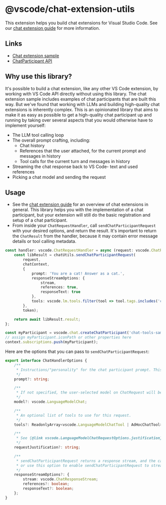 # @vscode/chat-extension-utils

This extension helps you build chat extensions for Visual Studio Code. See our [chat extension guide](https://code.visualstudio.com/api/extension-guides/chat) for more information.

## Links

- [Chat extension sample](https://github.com/microsoft/vscode-extension-samples/tree/main/chat-sample)
- [ChatParticipant API](https://code.visualstudio.com/api/references/vscode-api#chat)

## Why use this library?

It's possible to build a chat extension, like any other VS Code extension, by working with VS Code API directly without using this library. The chat extension sample includes examples of chat participants that are built this way. But we've found that working with LLMs and building high-quality chat extensions is inherently complex. This is an opinionated library that aims to make it as easy as possible to get a high-quality chat participant up and running by taking over several aspects that you would otherwise have to implement yourself:

- The LLM tool calling loop
- The overall prompt crafting, including:
    - Chat history
    - References that the user attached, for the current prompt and messages in history
    - Tool calls for the current turn and messages in history
- Streaming the chat response back to VS Code- text and used references
- Picking a chat model and sending the request

## Usage

- See the [chat extension guide](https://code.visualstudio.com/api/extension-guides/chat) for an overview of chat extensions in general. This library helps you with the implementation of a chat participant, but your extension will still do the basic registration and setup of a chat participant.
- From inside your `ChatRequestHandler`, call `sendChatParticipantRequest` with your desired options, and return the result. It's important to return the `ChatResult` from the handler, because it may contain error message details or tool calling metadata.

```ts
const handler: vscode.ChatRequestHandler = async (request: vscode.ChatRequest, chatContext: vscode.ChatContext, stream: vscode.ChatResponseStream, token: vscode.CancellationToken) => {
    const libResult = chatUtils.sendChatParticipantRequest(
        request,
        chatContext,
        {
            prompt: 'You are a cat! Answer as a cat.',
            responseStreamOptions: {
                stream,
                references: true,
                responseText: true
            },
            tools: vscode.lm.tools.filter(tool => tool.tags.includes('chat-tools-sample'))
        },
        token);

    return await libResult.result;
};

const myParticipant = vscode.chat.createChatParticipant('chat-tools-sample.catTools', handler);
// assign myParticipant.iconPath or other properties here
context.subscriptions.push(myParticipant);
```

Here are the options that you can pass to `sendChatParticipantRequest`:

```ts
export interface ChatHandlerOptions {
	/**
	 * Instructions/"personality" for the chat participant prompt. This is what makes this chat participant different from others.
	 */
	prompt?: string;

	/**
	 * If not specified, the user-selected model on ChatRequest will be used.
	 */
	model?: vscode.LanguageModelChat;

	/**
	 * An optional list of tools to use for this request.
	 */
	tools?: ReadonlyArray<vscode.LanguageModelChatTool | AdHocChatTool>;

	/**
	 * See {@link vscode.LanguageModelChatRequestOptions.justification}
	 */
	requestJustification?: string;

	/**
	 * sendChatParticipantRequest returns a response stream, and the caller can handle streaming the response,
	 * or use this option to enable sendChatParticipantRequest to stream the response back to VS Code.
	 */
	responseStreamOptions?: {
		stream: vscode.ChatResponseStream;
		references?: boolean;
		responseText?: boolean;
	};
}
```
